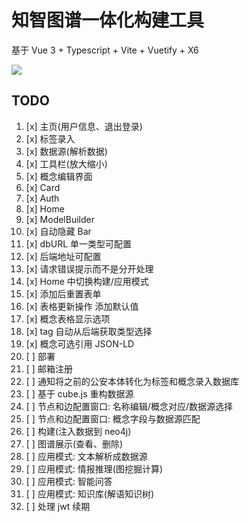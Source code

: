 # 知智图谱一体化构建工具

基于 Vue 3 + Typescript + Vite + Vuetify + X6

![](https://s3.bmp.ovh/imgs/2021/12/b58bc4844d93bc9d.png)

## TODO

1. [x] 主页(用户信息、退出登录)
2. [x] 标签录入
3. [x] 数据源(解析数据)
4. [x] 工具栏(放大缩小)
5. [x] 概念编辑界面
6. [x] Card
7. [x] Auth
8. [x] Home
9. [x] ModelBuilder
10. [x] 自动隐藏 Bar
11. [x] dbURL 单一类型可配置
12. [x] 后端地址可配置
13. [x] 请求错误提示而不是分开处理
14. [x] Home 中切换构建/应用模式
15. [x] 添加后重置表单
16. [x] 表格更新操作 添加默认值
17. [x] 概念表格显示选项
18. [x] tag 自动从后端获取类型选择
19. [x] 概念可选引用 JSON-LD
20. [ ] 部署
21. [ ] 邮箱注册
22. [ ] 通知将之前的公安本体转化为标签和概念录入数据库
23. [ ] 基于 cube.js 重构数据源
24. [ ] 节点和边配置窗口: 名称编辑/概念对应/数据源选择
25. [ ] 节点和边配置窗口: 概念字段与数据源匹配
26. [ ] 构建(注入数据到 neo4j)
27. [ ] 图谱展示(查看、删除)
28. [ ] 应用模式: 文本解析成数据源
29. [ ] 应用模式: 情报推理(图挖掘计算)
30. [ ] 应用模式: 智能问答
31. [ ] 应用模式: 知识库(解语知识树)
32. [ ] 处理 jwt 续期

